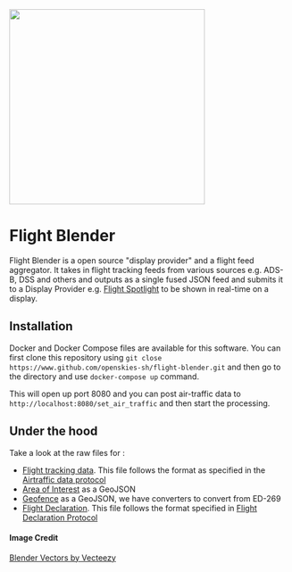 <img src="https://i.imgur.com/YIfAsfV.jpg" width="350">

# Flight Blender

Flight Blender is a open source "display provider" and a flight feed aggregator. It takes in flight tracking feeds from various sources e.g. ADS-B, DSS and others and outputs as a single fused JSON feed and submits it to a Display Provider e.g. [Flight Spotlight](https://github.com/openskies-sh/flight-spotlight) to be shown in real-time on a display.

## Installation

Docker and Docker Compose files are available for this software. You can first clone this repository using `git close https://www.github.com/openskies-sh/flight-blender.git` and then go to the directory and use `docker-compose up` command. 

This will open up port 8080 and you can post air-traffic data to `http://localhost:8080/set_air_traffic` and then start the processing. 

## Under the hood

Take a look at the raw files for :

- [Flight tracking data](https://github.com/openskies-sh/flight-blender/blob/master/importers/air_traffic/micro_flight_data_single.json). This file follows the format as specified in the [Airtraffic data protocol](https://github.com/openskies-sh/airtraffic-data-protocol-development/blob/master/Airtraffic-Data-Protocol.md) 
- [Area of Interest](https://github.com/openskies-sh/flight-blender/blob/master/importers/aoi_geo_fence/aoi.geojson) as a GeoJSON
- [Geofence](https://github.com/openskies-sh/flight-blender/blob/master/importers/aoi_geo_fence/geo_fence.geojson) as a GeoJSON, we have converters to convert from ED-269
- [Flight Declaration](https://github.com/openskies-sh/flight-blender/blob/master/importers/flight_declarations/flight-1.json). This file follows the format specified in [Flight Declaration Protocol](https://github.com/openskies-sh/flight-declaration-protocol-development)

#### Image Credit

<a href="https://www.vecteezy.com/free-vector/blender">Blender Vectors by Vecteezy</a>
